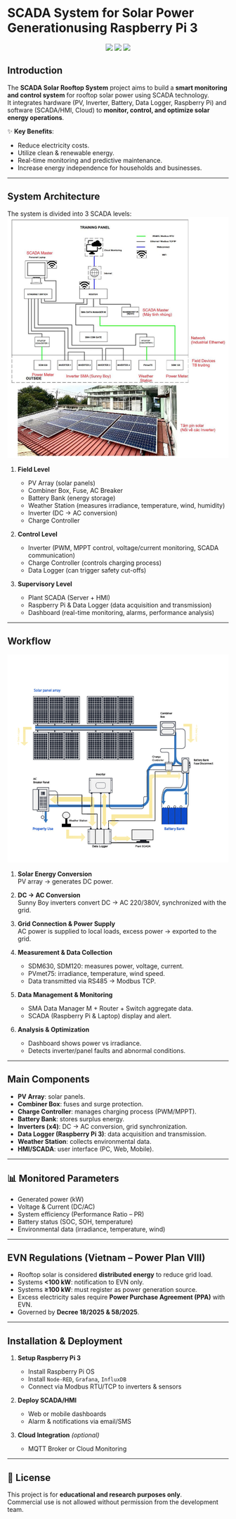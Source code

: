 # SCADA System for Solar Power Generationusing Raspberry Pi 3

<p align="center">
<a href="https://fb.com/duytan.hh" target="_blank"><img src="https://img.shields.io/badge/Facebook%20-%20%230866FF"></a>
<a href="https://t.me/duytan2003" target="_blank"><img src="https://img.shields.io/badge/Telegram%20-%20%2333CCFF"></a>
<a href="https://www.linkedin.com/in/l%C3%AA-tr%E1%BA%A7n-duy-t%C3%A2n-81112a23a/" target="_blank"><img src="https://img.shields.io/badge/Linkedin%20-%20%2300CCFF"></a>
</p>

## Introduction
The **SCADA Solar Rooftop System** project aims to build a **smart monitoring and control system** for rooftop solar power using SCADA technology.  
It integrates hardware (PV, Inverter, Battery, Data Logger, Raspberry Pi) and software (SCADA/HMI, Cloud) to **monitor, control, and optimize solar energy operations**.

✨ **Key Benefits**:
- Reduce electricity costs.
- Utilize clean & renewable energy.
- Real-time monitoring and predictive maintenance.
- Increase energy independence for households and businesses.

---

## System Architecture

The system is divided into 3 SCADA levels:
![scada](img/scada_solar.jpg)
1. **Field Level**  
   - PV Array (solar panels)  
   - Combiner Box, Fuse, AC Breaker  
   - Battery Bank (energy storage)  
   - Weather Station (measures irradiance, temperature, wind, humidity)  
   - Inverter (DC → AC conversion)  
   - Charge Controller  

2. **Control Level**  
   - Inverter (PWM, MPPT control, voltage/current monitoring, SCADA communication)  
   - Charge Controller (controls charging process)  
   - Data Logger (can trigger safety cut-offs)  

3. **Supervisory Level**  
   - Plant SCADA (Server + HMI)  
   - Raspberry Pi & Data Logger (data acquisition and transmission)  
   - Dashboard (real-time monitoring, alarms, performance analysis)  

---

## Workflow
![scada](img/scada.png)
1. **Solar Energy Conversion**  
   PV array → generates DC power.  

2. **DC → AC Conversion**  
   Sunny Boy inverters convert DC → AC 220/380V, synchronized with the grid.  

3. **Grid Connection & Power Supply**  
   AC power is supplied to local loads, excess power → exported to the grid.  

4. **Measurement & Data Collection**  
   - SDM630, SDM120: measures power, voltage, current.  
   - PVmet75: irradiance, temperature, wind speed.  
   - Data transmitted via RS485 → Modbus TCP.  

5. **Data Management & Monitoring**  
   - SMA Data Manager M + Router + Switch aggregate data.  
   - SCADA (Raspberry Pi & Laptop) display and alert.  

6. **Analysis & Optimization**  
   - Dashboard shows power vs irradiance.  
   - Detects inverter/panel faults and abnormal conditions.  

---

## Main Components

- **PV Array**: solar panels.  
- **Combiner Box**: fuses and surge protection.  
- **Charge Controller**: manages charging process (PWM/MPPT).  
- **Battery Bank**: stores surplus energy.  
- **Inverters (x4)**: DC → AC conversion, grid synchronization.  
- **Data Logger (Raspberry Pi 3)**: data acquisition and transmission.  
- **Weather Station**: collects environmental data.  
- **HMI/SCADA**: user interface (PC, Web, Mobile).  

---

## 📊 Monitored Parameters

- Generated power (kW)  
- Voltage & Current (DC/AC)  
- System efficiency (Performance Ratio – PR)  
- Battery status (SOC, SOH, temperature)  
- Environmental data (irradiance, temperature, wind)  

---

## EVN Regulations (Vietnam – Power Plan VIII)

- Rooftop solar is considered **distributed energy** to reduce grid load.  
- Systems **<100 kW**: notification to EVN only.  
- Systems **≥100 kW**: must register as power generation source.  
- Excess electricity sales require **Power Purchase Agreement (PPA)** with EVN.  
- Governed by **Decree 18/2025 & 58/2025**.  

---

## Installation & Deployment

1. **Setup Raspberry Pi 3**  
   - Install Raspberry Pi OS  
   - Install `Node-RED`, `Grafana`, `InfluxDB`  
   - Connect via Modbus RTU/TCP to inverters & sensors  

2. **Deploy SCADA/HMI**  
   - Web or mobile dashboards  
   - Alarm & notifications via email/SMS  

3. **Cloud Integration** *(optional)*  
   - MQTT Broker or Cloud Monitoring  

---


## 📌 License
This project is for **educational and research purposes only**.  
Commercial use is not allowed without permission from the development team.
